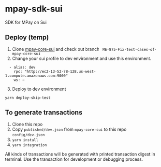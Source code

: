 # mpay-sdk-sui
SDK for MPay on Sui

## Deploy (temp)

1. Clone [mpay-core-sui](git@github.com:Momentum-Safe/mpay-core-sui.git) and check out branch ` ME-875-Fix-test-cases-of-mpay-core-sui`
2. Change your sui profile to dev environment and use this environment.

```
  - alias: dev
    rpc: "http://ec2-13-52-78-128.us-west-1.compute.amazonaws.com:9000"
    ws: ~
```
3. Deploy to dev environment 

```shell
yarn deploy-skip-test
```

## To generate transactions

1. Clone this repo
2. Copy `published/dev.json` from `mpay-core-sui` to this repo `config/dev.json`
2. `yarn install`
3. `yarn integration`

All kinds of transactions will be generated with printed transaction digest in terminal. 
Use the transaction for development or debugging process. 


